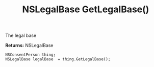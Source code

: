 ﻿---
uid: crmscript_ref_NSConsentPerson_GetLegalBase
title: NSLegalBase GetLegalBase()
intellisense: NSConsentPerson.GetLegalBase
keywords: NSConsentPerson, GetLegalBase
so.topic: reference
---

The legal base

**Returns:** NSLegalBase


```crmscript
NSConsentPerson thing;
NSLegalBase legalBase  = thing.GetLegalBase();
```


